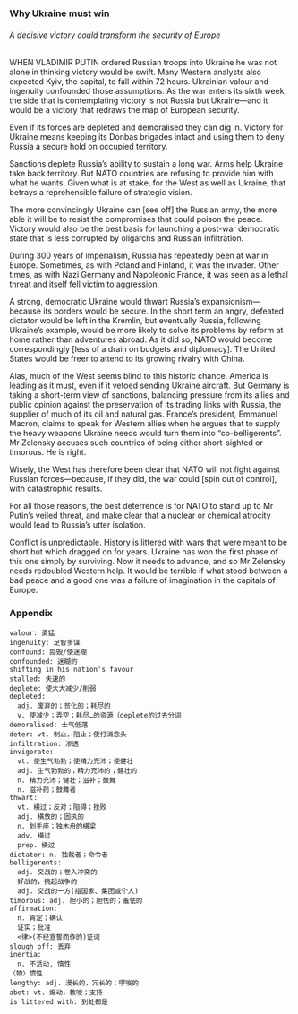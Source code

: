 ### Why Ukraine must win

###### A decisive victory could transform the security of Europe

WHEN VLADIMIR PUTIN ordered Russian troops into Ukraine he was not alone in thinking victory would be swift. Many Western analysts also expected Kyiv, the capital, to fall within 72 hours. Ukrainian valour and ingenuity confounded those assumptions. As the war enters its sixth week, the side that is contemplating victory is not Russia but Ukraine—and it would be a victory that redraws the map of European security.

Even if its forces are depleted and demoralised they can dig in. Victory for Ukraine means keeping its Donbas brigades intact and using them to deny Russia a secure hold on occupied territory.

Sanctions deplete Russia’s ability to sustain a long war. Arms help Ukraine take back territory. But NATO countries are refusing to provide him with what he wants. Given what is at stake, for the West as well as Ukraine, that betrays a reprehensible failure of strategic vision.

The more convincingly Ukraine can [see off] the Russian army, the more able it will be to resist the compromises that could poison the peace. Victory would also be the best basis for launching a post-war democratic state that is less corrupted by oligarchs and Russian infiltration.

During 300 years of imperialism, Russia has repeatedly been at war in Europe. Sometimes, as with Poland and Finland, it was the invader. Other times, as with Nazi Germany and Napoleonic France, it was seen as a lethal threat and itself fell victim to aggression.

A strong, democratic Ukraine would thwart Russia’s expansionism— because its borders would be secure. In the short term an angry, defeated dictator would be left in the Kremlin, but eventually Russia, following Ukraine’s example, would be more likely to solve its problems by reform at home rather than adventures abroad. As it did so, NATO would become correspondingly [less of a drain on budgets and diplomacy]. The United States would be freer to attend to its growing rivalry with China.

Alas, much of the West seems blind to this historic chance. America is leading as it must, even if it vetoed sending Ukraine aircraft. But Germany is taking a short-term view of sanctions, balancing pressure from its allies and public opinion against the preservation of its trading links with Russia, the supplier of much of its oil and natural gas. France’s president, Emmanuel Macron, claims to speak for Western allies when he argues that to supply the heavy weapons Ukraine needs would turn them into “co-belligerents”. Mr Zelensky accuses such countries of being either short-sighted or timorous. He is right.

Wisely, the West has therefore been clear that NATO will not fight against Russian forces—because, if they did, the war could [spin out of control], with catastrophic results.

For all those reasons, the best deterrence is for NATO to stand up to Mr Putin’s veiled threat, and make clear that a nuclear or chemical atrocity would lead to Russia’s utter isolation.

Conflict is unpredictable. History is littered with wars that were meant to be short but which dragged on for years. Ukraine has won the first phase of this one simply by surviving. Now it needs to advance, and so Mr Zelensky needs redoubled Western help. It would be terrible if what stood between a bad peace and a good one was a failure of imagination in the capitals of Europe.

### Appendix
```
valour: 勇猛
ingenuity: 足智多谋
confound: 捣毁/使迷糊
confounded: 迷糊的
shifting in his nation's favour
stalled: 失速的
deplete: 使大大减少/削弱
depleted:
  adj. 废弃的；贫化的；耗尽的
  v. 使减少；弄空；耗尽…的资源（deplete的过去分词
demoralised: 士气低落
deter: vt. 制止，阻止；使打消念头
infiltration: 渗透
invigorate:
  vt. 使生气勃勃；使精力充沛；使健壮
  adj. 生气勃勃的；精力充沛的；健壮的
  n. 精力充沛；健壮；滋补；鼓舞
  n. 滋补药；鼓舞者
thwart:
  vt. 横过；反对；阻碍；挫败
  adj. 横放的；固执的
  n. 划手座；独木舟的横梁
  adv. 横过
  prep. 横过
dictator: n. 独裁者；命令者
belligerents: 
  adj. 交战的；卷入冲突的
  好战的，挑起战争的
  adj. 交战的一方(指国家、集团或个人)
timorous: adj. 胆小的；胆怯的；羞怯的
affirmation: 
  n. 肯定；确认
  证实；批准
  <律>(不经宣誓而作的)证词
slough off: 丢弃
inertia:
  n. 不活动, 惰性
〈物〉惯性
lengthy: adj. 漫长的，冗长的；啰唆的
abet: vt. 煽动，教唆；支持
is littered with: 到处都是
```